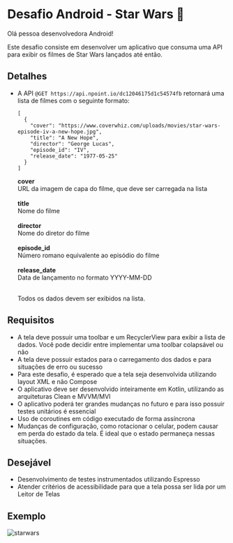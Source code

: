 # Desafio Android - Star Wars 🤖

Olá pessoa desenvolvedora Android!

Este desafio consiste em desenvolver um aplicativo que consuma uma API para exibir os filmes de Star Wars lançados até então.

## Detalhes 
- A API ```@GET https://api.npoint.io/dc12046175d1c54574fb``` retornará uma lista de filmes com o seguinte formato:

    ```
    [
      {
        "cover": "https://www.coverwhiz.com/uploads/movies/star-wars-episode-iv-a-new-hope.jpg",
        "title": "A New Hope",
        "director": "George Lucas",
        "episode_id": "IV",
        "release_date": "1977-05-25"
      }
  ]
  ```
  
  
  **cover** <br>URL da imagem de capa do filme, que deve ser carregada na lista<br><br>
  **title** <br>Nome do filme<br><br>
  **director** <br>Nome do diretor do filme<br><br>
  **episode_id** <br>Número romano equivalente ao episódio do filme<br><br>
  **release_date** <br>Data de lançamento no formato YYYY-MM-DD<br><br>
  
  Todos os dados devem ser exibidos na lista.
  

## Requisitos 

- A tela deve possuir uma toolbar e um RecyclerView para exibir a lista de dados. Você pode decidir entre implementar uma toolbar colapsável ou não
- A tela deve possuir estados para o carregamento dos dados e para situações de erro ou sucesso
- Para este desafio, é esperado que a tela seja desenvolvida utilizando layout XML e não Compose
- O aplicativo deve ser desenvolvido inteiramente em Kotlin, utilizando as arquiteturas Clean e MVVM/MVI
- O aplicativo poderá ter grandes mudanças no futuro e para isso possuir testes unitários é essencial
- Uso de coroutines em código executado de forma assíncrona
- Mudanças de configuração, como rotacionar o celular, podem causar em perda do estado da tela. É ideal que o estado permaneça nessas situações.

## Desejável 

- Desenvolvimento de testes instrumentados utilizando Espresso
- Atender critérios de acessibilidade para que a tela possa ser lida por um Leitor de Telas

## Exemplo 
![starwars](https://user-images.githubusercontent.com/11378932/192324338-17f6385b-cd0e-487c-94d1-253e2d1ad2d6.gif)

